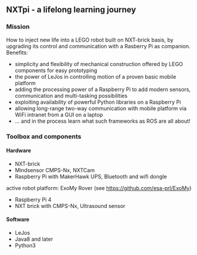 ## NXTpi - a lifelong learning journey

### Mission
How to inject new life into a LEGO robot built on NXT-brick basis, by upgrading its control and communication with a Rasberry Pi as companion.
Benefits:
- simplicity and flexibility of mechanical construction offered by LEGO components for easy prototyping
- the power of LeJos in controlling motion of a proven basic mobile platform
- adding the processing power of a Raspberry Pi to add modern sensors, communication and multi-tasking possibilities
- exploiting availability of powerful Python libraries on a Raspberry Pi
- allowing long-range two-way communication with mobile platform via WiFi intranet from a GUI on a laptop
- ... and in the process learn what such frameworks as ROS are all about!

### Toolbox and components 

#### Hardware

- NXT-brick
- Mindsensor CMPS-Nx, NXTCam
- Raspberry Pi with MakerHawk UPS, Bluetooth and wifi dongle

active robot platform: ExoMy Rover (see https://github.com/esa-prl/ExoMy)

- Raspberry Pi 4
- NXT brick with CMPS-Nx, Ultrasound sensor

#### Software

- LeJos
- Java8 and later
- Python3
